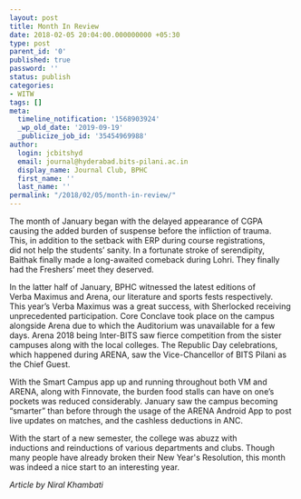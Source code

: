 ```yaml
---
layout: post
title: Month In Review
date: 2018-02-05 20:04:00.000000000 +05:30
type: post
parent_id: '0'
published: true
password: ''
status: publish
categories:
- WITW
tags: []
meta:
  timeline_notification: '1568903924'
  _wp_old_date: '2019-09-19'
  _publicize_job_id: '35454969988'
author:
  login: jcbitshyd
  email: journal@hyderabad.bits-pilani.ac.in
  display_name: Journal Club, BPHC
  first_name: ''
  last_name: ''
permalink: "/2018/02/05/month-in-review/"
---
```

<p><!-- wp:paragraph --></p>
<p>The month of January began with the delayed appearance of CGPA<br />
causing the added burden of suspense before the infliction of trauma.<br />
This, in addition to the setback with ERP during course registrations,<br />
did not help the students’ sanity. In a fortunate stroke of serendipity,<br />
 Baithak finally made a long-awaited comeback during Lohri. They finally<br />
 had the Freshers’ meet they deserved.</p>
<p><!-- /wp:paragraph --></p>
<p><!-- wp:paragraph --></p>
<p>In the latter half of January, BPHC witnessed the latest editions of<br />
Verba Maximus and Arena, our literature and sports fests respectively.<br />
This year’s Verba Maximus was a great success, with Sherlocked receiving<br />
 unprecedented participation. Core Conclave took place on the campus<br />
alongside Arena due to which the Auditorium was unavailable for a few<br />
days. Arena 2018 being Inter-BITS saw fierce competition from the sister<br />
 campuses along with the local colleges. The Republic Day celebrations,<br />
which happened during ARENA, saw the Vice-Chancellor of BITS Pilani as<br />
the Chief Guest.</p>
<p><!-- /wp:paragraph --></p>
<p><!-- wp:paragraph --></p>
<p>With the Smart Campus app up and running throughout both VM and<br />
ARENA, along with Finnovate, the burden food stalls can have on one’s<br />
pockets was reduced considerably. January saw the campus becoming<br />
“smarter” than before through the usage of the ARENA Android App to post<br />
 live updates on matches, and the cashless deductions in ANC.</p>
<p><!-- /wp:paragraph --></p>
<p><!-- wp:paragraph --></p>
<p>With the start of a new semester, the college was abuzz with<br />
inductions and reinductions of various departments and clubs. Though<br />
many people have already broken their New Year's Resolution, this month<br />
was indeed a nice start to an interesting year.</p>
<p><!-- /wp:paragraph --></p>
<p><!-- wp:paragraph --></p>
<p><em>Article by Niral Khambati</em></p>
<p><!-- /wp:paragraph --></p>
